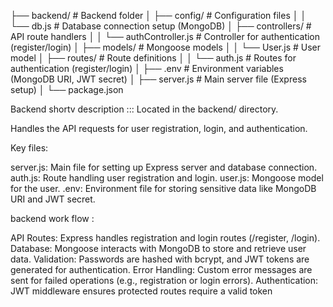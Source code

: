 ├── backend/                    # Backend folder
│   ├── config/                  # Configuration files
│   │   └── db.js                # Database connection setup (MongoDB)
│   ├── controllers/             # API route handlers
│   │   └── authController.js    # Controller for authentication (register/login)
│   ├── models/                  # Mongoose models
│   │   └── User.js              # User model
│   ├── routes/                  # Route definitions
│   │   └── auth.js              # Routes for authentication (register/login)
│   ├── .env                     # Environment variables (MongoDB URI, JWT secret)
│   ├── server.js                # Main server file (Express setup)
│   └── package.json 

Backend shortv description :::
Located in the backend/ directory.

Handles the API requests for user registration, login, and authentication.

Key files:

server.js: Main file for setting up Express server and database connection.
auth.js: Route handling user registration and login.
user.js: Mongoose model for the user.
.env: Environment file for storing sensitive data like MongoDB URI and JWT secret.

backend work flow :

API Routes: Express handles registration and login routes (/register, /login).
Database: Mongoose interacts with MongoDB to store and retrieve user data.
Validation: Passwords are hashed with bcrypt, and JWT tokens are generated for authentication.
Error Handling: Custom error messages are sent for failed operations (e.g., registration or login errors).
Authentication: JWT middleware ensures protected routes require a valid token
